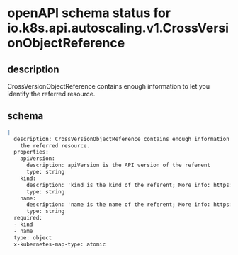 # openAPI schema status for io.k8s.api.autoscaling.v1.CrossVersionObjectReference

## description

CrossVersionObjectReference contains enough information to let you identify the referred resource.

## schema

```yaml
|
  description: CrossVersionObjectReference contains enough information to let you identify
    the referred resource.
  properties:
    apiVersion:
      description: apiVersion is the API version of the referent
      type: string
    kind:
      description: 'kind is the kind of the referent; More info: https://git.k8s.io/community/contributors/devel/sig-architecture/api-conventions.md#types-kinds'
      type: string
    name:
      description: 'name is the name of the referent; More info: https://kubernetes.io/docs/concepts/overview/working-with-objects/names/#names'
      type: string
  required:
  - kind
  - name
  type: object
  x-kubernetes-map-type: atomic

```
